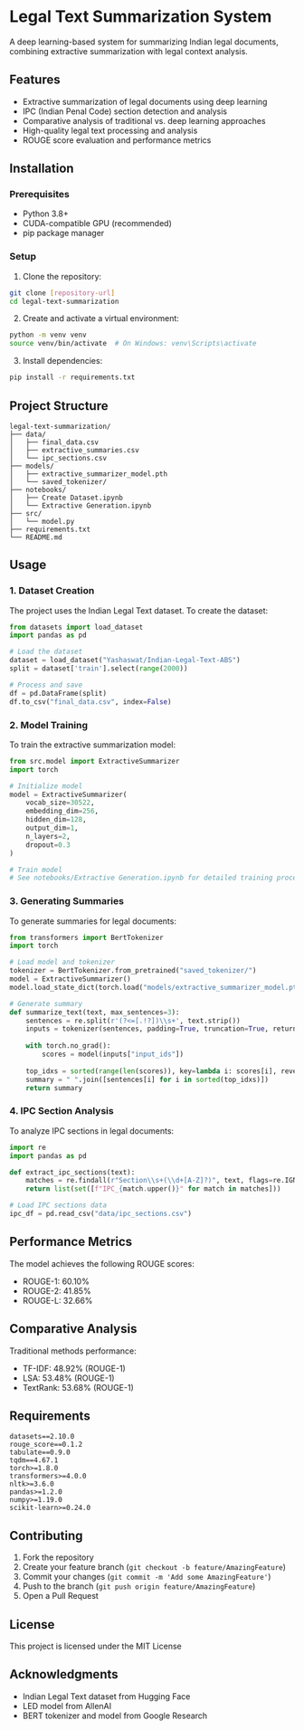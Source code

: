 # Legal Text Summarization System

A deep learning-based system for summarizing Indian legal documents, combining extractive summarization with legal context analysis.

## Features

- Extractive summarization of legal documents using deep learning
- IPC (Indian Penal Code) section detection and analysis
- Comparative analysis of traditional vs. deep learning approaches
- High-quality legal text processing and analysis
- ROUGE score evaluation and performance metrics

## Installation

### Prerequisites

- Python 3.8+
- CUDA-compatible GPU (recommended)
- pip package manager

### Setup

1. Clone the repository:
```bash
git clone [repository-url]
cd legal-text-summarization
```

2. Create and activate a virtual environment:
```bash
python -m venv venv
source venv/bin/activate  # On Windows: venv\Scripts\activate
```

3. Install dependencies:
```bash
pip install -r requirements.txt
```

## Project Structure

```
legal-text-summarization/
├── data/
│   ├── final_data.csv
│   ├── extractive_summaries.csv
│   └── ipc_sections.csv
├── models/
│   ├── extractive_summarizer_model.pth
│   └── saved_tokenizer/
├── notebooks/
│   ├── Create Dataset.ipynb
│   └── Extractive Generation.ipynb
├── src/
│   └── model.py
├── requirements.txt
└── README.md
```

## Usage

### 1. Dataset Creation

The project uses the Indian Legal Text dataset. To create the dataset:

```python
from datasets import load_dataset
import pandas as pd

# Load the dataset
dataset = load_dataset("Yashaswat/Indian-Legal-Text-ABS")
split = dataset['train'].select(range(2000))

# Process and save
df = pd.DataFrame(split)
df.to_csv("final_data.csv", index=False)
```

### 2. Model Training

To train the extractive summarization model:

```python
from src.model import ExtractiveSummarizer
import torch

# Initialize model
model = ExtractiveSummarizer(
    vocab_size=30522,
    embedding_dim=256,
    hidden_dim=128,
    output_dim=1,
    n_layers=2,
    dropout=0.3
)

# Train model
# See notebooks/Extractive Generation.ipynb for detailed training process
```

### 3. Generating Summaries

To generate summaries for legal documents:

```python
from transformers import BertTokenizer
import torch

# Load model and tokenizer
tokenizer = BertTokenizer.from_pretrained("saved_tokenizer/")
model = ExtractiveSummarizer()
model.load_state_dict(torch.load("models/extractive_summarizer_model.pth"))

# Generate summary
def summarize_text(text, max_sentences=3):
    sentences = re.split(r'(?<=[.!?])\\s+', text.strip())
    inputs = tokenizer(sentences, padding=True, truncation=True, return_tensors="pt")
    
    with torch.no_grad():
        scores = model(inputs["input_ids"])
    
    top_idxs = sorted(range(len(scores)), key=lambda i: scores[i], reverse=True)[:max_sentences]
    summary = " ".join([sentences[i] for i in sorted(top_idxs)])
    return summary
```

### 4. IPC Section Analysis

To analyze IPC sections in legal documents:

```python
import re
import pandas as pd

def extract_ipc_sections(text):
    matches = re.findall(r"Section\\s+(\\d+[A-Z]?)", text, flags=re.IGNORECASE)
    return list(set([f"IPC_{match.upper()}" for match in matches]))

# Load IPC sections data
ipc_df = pd.read_csv("data/ipc_sections.csv")
```

## Performance Metrics

The model achieves the following ROUGE scores:
- ROUGE-1: 60.10%
- ROUGE-2: 41.85%
- ROUGE-L: 32.66%

## Comparative Analysis

Traditional methods performance:
- TF-IDF: 48.92% (ROUGE-1)
- LSA: 53.48% (ROUGE-1)
- TextRank: 53.68% (ROUGE-1)

## Requirements

```
datasets==2.10.0
rouge_score==0.1.2
tabulate==0.9.0
tqdm==4.67.1
torch>=1.8.0
transformers>=4.0.0
nltk>=3.6.0
pandas>=1.2.0
numpy>=1.19.0
scikit-learn>=0.24.0
```

## Contributing

1. Fork the repository
2. Create your feature branch (`git checkout -b feature/AmazingFeature`)
3. Commit your changes (`git commit -m 'Add some AmazingFeature'`)
4. Push to the branch (`git push origin feature/AmazingFeature`)
5. Open a Pull Request

## License

This project is licensed under the MIT License

## Acknowledgments

- Indian Legal Text dataset from Hugging Face
- LED model from AllenAI
- BERT tokenizer and model from Google Research

